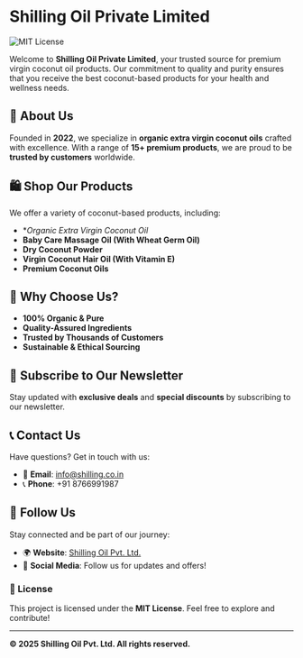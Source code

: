 # Shilling Oil Private Limited

![MIT License](https://img.shields.io/badge/License-MIT-green.svg)

Welcome to **Shilling Oil Private Limited**, your trusted source for premium virgin coconut oil products. Our commitment to quality and purity ensures that you receive the best coconut-based products for your health and wellness needs.

## 🌿 About Us
Founded in **2022**, we specialize in **organic extra virgin coconut oils** crafted with excellence. With a range of **15+ premium products**, we are proud to be **trusted by customers** worldwide.

## 🛍️ Shop Our Products
We offer a variety of coconut-based products, including:
- **Organic Extra Virgin Coconut Oil*
- **Baby Care Massage Oil (With Wheat Germ Oil)**
- **Dry Coconut Powder**
- **Virgin Coconut Hair Oil (With Vitamin E)**
- **Premium Coconut Oils**

## 🌟 Why Choose Us?
- **100% Organic & Pure**
- **Quality-Assured Ingredients**
- **Trusted by Thousands of Customers**
- **Sustainable & Ethical Sourcing**

## 📩 Subscribe to Our Newsletter
Stay updated with **exclusive deals** and **special discounts** by subscribing to our newsletter.

## 📞 Contact Us
Have questions? Get in touch with us:
- 📧 **Email**: [info@shilling.co.in](mailto:info@shilling.co.in)
- 📞 **Phone**: +91 8766991987

## 📢 Follow Us
Stay connected and be part of our journey:
- 🌍 **Website**: [Shilling Oil Pvt. Ltd.](https://www.shilling.co.in)
- 📱 **Social Media**: Follow us for updates and offers!

### 📜 License
This project is licensed under the **MIT License**. Feel free to explore and contribute!

---
**© 2025 Shilling Oil Pvt. Ltd. All rights reserved.**

